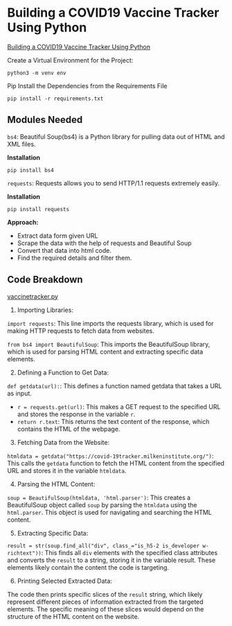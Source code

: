 # Building a COVID19 Vaccine Tracker Using Python

[Building a COVID19 Vaccine Tracker Using Python](https://www.geeksforgeeks.org/build-a-covid19-vaccine-tracker-using-python/)


Create a Virtual Environment for the Project:

```
python3 -m venv env
```

Pip Install the Dependencies from the Requirements File

```
pip install -r requirements.txt
```

## Modules Needed

`bs4`: Beautiful Soup(bs4) is a Python library for pulling data out of HTML and XML files.


**Installation**
```
pip install bs4
```

`requests`:  Requests allows you to send HTTP/1.1 requests extremely easily.

**Installation**
```
pip install requests
```

**Approach:**

- Extract data form given URL
- Scrape the data with the help of requests and Beautiful Soup
- Convert that data into html code.
- Find the required details and filter them.

## Code Breakdown

[vaccinetracker.py](https://github.com/dennisnderitu254/Building-a-COVID19-Vaccine-Tracker-Using-Python/blob/main/vaccinetracker.py)

1. Importing Libraries:

`import requests`: This line imports the requests library, which is used for making HTTP requests to fetch data from websites.

`from bs4 import BeautifulSoup`: This imports the BeautifulSoup library, which is used for parsing HTML content and extracting specific data elements.

2. Defining a Function to Get Data:

`def getdata(url):`: This defines a function named getdata that takes a URL as input.
- `r = requests.get(url)`: This makes a GET request to the specified URL and stores the response in the variable `r`.
- `return r.text`: This returns the text content of the response, which contains the HTML of the webpage.

3. Fetching Data from the Website:

`htmldata = getdata("https://covid-19tracker.milkeninstitute.org/")`: This calls the `getdata` function to fetch the HTML content from the specified URL and stores it in the variable `htmldata`.

4. Parsing the HTML Content:

`soup = BeautifulSoup(htmldata, 'html.parser')`: This creates a BeautifulSoup object called `soup` by parsing the `htmldata` using the `html.parser`. This object is used for navigating and searching the HTML content.

5. Extracting Specific Data:

`result = str(soup.find_all("div", class_="is_h5-2 is_developer w-richtext"))`: This finds all `div` elements with the specified class attributes and converts the `result` to a string, storing it in the variable result. These elements likely contain the content the code is targeting.

6. Printing Selected Extracted Data:

The code then prints specific slices of the `result` string, which likely represent different pieces of information extracted from the targeted elements. The specific meaning of these slices would depend on the structure of the HTML content on the website.


